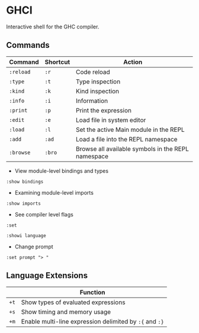 # GHCI

Interactive shell for the GHC compiler.

## Commands

| Command   | Shortcut | Action                                             |
|-----------|----------|----------------------------------------------------|
| `:reload` | `:r`     | Code reload                                        |
| `:type`   | `:t`     | Type inspection                                    |
| `:kind`   | `:k`     | Kind inspection                                    |
| `:info`   | `:i`     | Information                                        |
| `:print`  | `:p`     | Print the expression                               |
| `:edit`   | `:e`     | Load file in system editor                         |
| `:load`   | `:l`     | Set the active Main module in the REPL             |
| `:add`    | `:ad`    | Load a file into the REPL namespace                |
| `:browse` | `:bro`   | Browse all available symbols in the REPL namespace |

* View module-level bindings and types
```
:show bindings
```
* Examining module-level imports
```
:show imports
```
* See compiler level flags
```
:set
```
```
:showi language
```
* Change prompt
```
:set prompt "> "
```

## Language Extensions

|      | Function                                                |
|------|---------------------------------------------------------|
| `+t` | Show types of evaluated expressions                     |
| `+s` | Show timing and memory usage                            |
| `+m` | Enable multi-line expression delimited by `:{` and `:}` |
